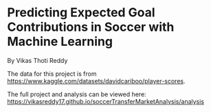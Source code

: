 # Predicting Expected Goal Contributions in Soccer with Machine Learning
By Vikas Thoti Reddy

The data for this project is from https://www.kaggle.com/datasets/davidcariboo/player-scores.

The full project and analysis can be viewed here: https://vikasreddy17.github.io/soccerTransferMarketAnalysis/analysis
